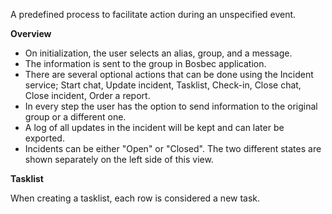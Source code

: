 A predefined process to facilitate action during an unspecified event.

**Overview**

* On initialization, the user selects an alias, group, and a message. 
* The information is sent to the group in Bosbec application. 
* There are several optional actions that can be done using the Incident service; Start chat, Update incident, Tasklist, Check-in, Close chat, Close incident, Order a report.
* In every step the user has the option to send information to the original group or a different one.
* A log of all updates in the incident will be kept and can later be exported.
* Incidents can be either "Open" or "Closed". The two different states are shown separately on the left side of this view.

**Tasklist**

When creating a tasklist, each row is considered a new task.
